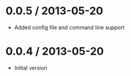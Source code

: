 0.0.5 / 2013-05-20
==================
  * Added config file and command line support
  
  0.0.4 / 2013-05-20
==================
  * Initial version
